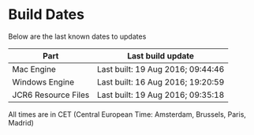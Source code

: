 # Build Dates

Below are the last known dates to updates

Part | Last build update
-----|-----
Mac Engine | Last built: 19 Aug 2016; 09:44:46
Windows Engine | Last built: 16 Aug 2016; 19:20:59
JCR6 Resource Files | Last built: 19 Aug 2016; 09:35:18
All times are in CET (Central European Time: Amsterdam, Brussels, Paris, Madrid)



